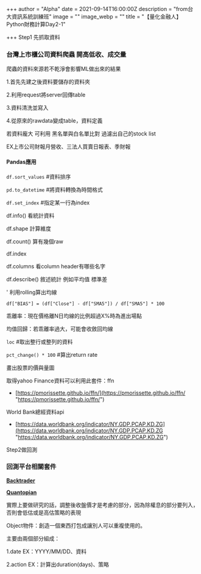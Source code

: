 +++
author = "Alpha"
date = 2021-09-14T16:00:00Z
description = "from台大資訊系統訓練班"
image = ""
image_webp = ""
title = "【量化金融人】Python財務計算Day2-1"

+++
Step1 先抓取資料

### 台灣上市櫃公司資料爬蟲 開高低收、成交量

爬蟲的資料來源若不乾淨會影響ML做出來的結果

1\.首先先建之後資料要儲存的資料夾

2\.利用request將server回傳table

3\.資料清洗並寫入

4\.從原來的rawdata變成table，資料定義

若資料龐大 可利用 黑名單與白名單比對 過濾出自己的stock list

EX上市公司財報月營收、三法人買賣日報表、季財報

#### Pandas應用

`df.sort_values`  #資料排序

`pd.to_datetime` #將資料轉換為時間格式

`df.set_index` #指定某一行為index

df.info() 看統計資料

df.shape 計算維度

df.count() 算有幾個raw

df.index

df.columns 看column header有哪些名字

df.describe() 敘述統計 例如平均值 標準差

' 利用rolling算出均線 

`df["BIAS"] = (df["Close"] - df["SMA5"]) / df["SMA5"] * 100`

乖離率：現在價格離N日均線的比例超過X%時為進出場點

均值回歸：若乖離率過大，可能會收斂回均線

`loc` #取出整行或整列的資料

`pct_change() * 100` #算出return rate

畫出股票的價與量圖

取得yahoo Finance資料可以利用此套件：ffn

* [https://pmorissette.github.io/ffn/](https://pmorissette.github.io/ffn/ "https://pmorissette.github.io/ffn/")

World Bank總經資料api

* [https://data.worldbank.org/indicator/NY.GDP.PCAP.KD.ZG](https://data.worldbank.org/indicator/NY.GDP.PCAP.KD.ZG "https://data.worldbank.org/indicator/NY.GDP.PCAP.KD.ZG")

Step2做回測

### 回測平台相關套件

[**Backtrader**](https://www.backtrader.com/ "Backtrader")

[**Quantopian**](https://github.com/quantopian)

實際上要做研究的話，調整後收盤價才是考慮的部分，因為除權息的部分要列入，否則會低估或是高估策略的表現

Object物件：創造一個東西打包成讓別人可以重複使用的。

主要由兩個部分組成：

1\.date  EX：YYYY/MM/DD、資料

2\.action EX：計算出duration(days)、策略